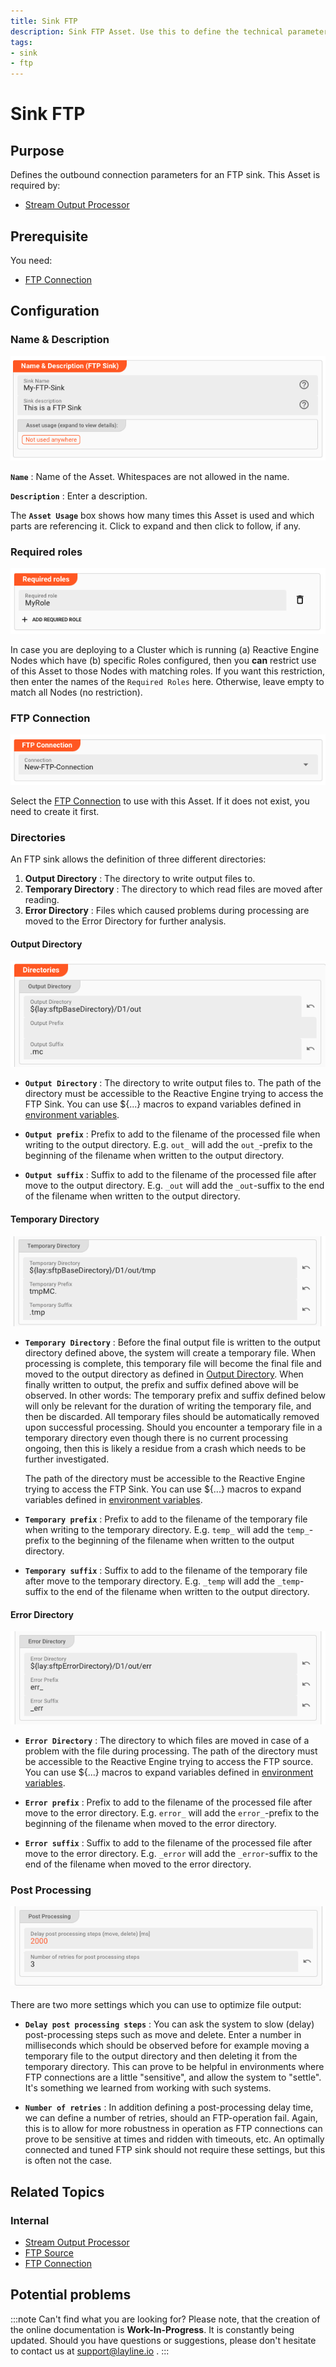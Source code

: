 ```yaml
---
title: Sink FTP
description: Sink FTP Asset. Use this to define the technical parameters for an FTP sink.
tags:
- sink
- ftp
---
```


# Sink FTP

## Purpose

Defines the outbound connection parameters for an FTP sink. 
This Asset is required by:

* [Stream Output Processor](/docs/assets/processors-output/asset-output-stream)

## Prerequisite

You need:
* [FTP Connection](/docs/assets/connections/asset-connection-ftp)

## Configuration

### Name & Description

![](.asset-sink-ftp_images/969490a2.png "Name & Description (FTP Sink Asset)")

**`Name`** : Name of the Asset. Whitespaces are not allowed in the name.

**`Description`** : Enter a description.

The **`Asset Usage`** box shows how many times this Asset is used and which parts are referencing it. Click to expand and then click to follow, if any.

### Required roles

![](.asset-sink-ftp_images/c2e6ec39.png "Required Roles (FTP Sink Asset)")

In case you are deploying to a Cluster which is running (a) Reactive Engine Nodes which have (b) specific Roles configured, then you **can** restrict use of this Asset to those Nodes with matching roles.
If you want this restriction, then enter the names of the `Required Roles` here. Otherwise, leave empty to match all Nodes (no restriction).

### FTP Connection

![](.asset-sink-ftp_images/067b010e.png "FTP Connection (FTP Sink Asset)")

Select the [FTP Connection](/docs/assets/connections/asset-connection-ftp) to use with this Asset.
If it does not exist, you need to create it first.

### Directories

An FTP sink allows the definition of three different directories:

1. **Output Directory** : The directory to write output files to.
2. **Temporary Directory** : The directory to which read files are moved after reading.
3. **Error Directory** : Files which caused problems during processing are moved to the Error Directory for further analysis.

#### Output Directory

![](.asset-sink-ftp_images/910596a7.png "Output Directory (FTP Sink)")

* **`Output Directory`** : The directory to write output files to.
  The path of the directory must be accessible to the Reactive Engine trying to access the FTP Sink.
  You can use ${...} macros to expand variables defined in [environment variables](/docs/assets/resources/asset-resource-environment).

* **`Output prefix`** : Prefix to add to the filename of the processed file when writing to the output directory.
  E.g. `out_` will add the `out_`-prefix to the beginning of the filename when written to the output directory.

* **`Output suffix`** : Suffix to add to the filename of the processed file after move to the output directory.
  E.g. `_out` will add the `_out`-suffix to the end of the filename when written to the output directory.


#### Temporary Directory

![](.asset-sink-ftp_images/fcc6bd49.png "Temporary Directory (FTP Sink)")

* **`Temporary Directory`** : Before the final output file is written to the output directory defined above, the system will create a temporary file.
  When processing is complete, this temporary file will become the final file and moved to the output directory as defined in [Output Directory](#output-directory).
  When finally written to output, the prefix and suffix defined above will be observed.
  In other words: The temporary prefix and suffix defined below will only be relevant for the duration of writing the temporary file, and then be discarded.
  All temporary files should be automatically removed upon successful processing.
  Should you encounter a temporary file in a temporary directory even though there is no current processing ongoing, then this is likely a residue from a crash which needs to be further investigated. 
  
  The path of the directory must be accessible to the Reactive Engine trying to access the FTP Sink.
  You can use ${...} macros to expand variables defined in [environment variables](/docs/assets/resources/asset-resource-environment).

* **`Temporary prefix`** : Prefix to add to the filename of the temporary file when writing to the temporary directory.
  E.g. `temp_` will add the `temp_`-prefix to the beginning of the filename when written to the output directory.

* **`Temporary suffix`** : Suffix to add to the filename of the temporary file after move to the temporary directory.
  E.g. `_temp` will add the `_temp`-suffix to the end of the filename when written to the output directory.


#### Error Directory

![](.asset-sink-ftp_images/27790dc8.png "Error Directory (FTP Sink)")

* **`Error Directory`** : The directory to which files are moved in case of a problem with the file during processing.
  The path of the directory must be accessible to the Reactive Engine trying to access the FTP source.
  You can use ${...} macros to expand variables defined in [environment variables](/docs/assets/resources/asset-resource-environment).

* **`Error prefix`** : Prefix to add to the filename of the processed file after move to the error directory.
  E.g. `error_` will add the `error_`-prefix to the beginning of the filename when moved to the error directory.

* **`Error suffix`** : Suffix to add to the filename of the processed file after move to the error directory.
  E.g. `_error` will add the `_error`-suffix to the end of the filename when moved to the error directory.


### Post Processing

![](.asset-sink-ftp_images/a18799d6.png "Post processing (FTP Sink)")

There are two more settings which you can use to optimize file output:

* **`Delay post processing steps`** : You can ask the system to slow (delay) post-processing steps such as move and delete.
  Enter a number in milliseconds which should be observed before for example moving a temporary file to the output directory and then deleting it from the temporary directory.
  This can prove to be helpful in environments where FTP connections are a little "sensitive", and allow the system to "settle".
  It's something we learned from working with such systems.  

* **`Number of retries`** : In addition defining a post-processing delay time, we can define a number of retries, should an FTP-operation fail.
  Again, this is to allow for more robustness in operation as FTP connections can prove to be sensitive at times and ridden with timeouts, etc. 
  An optimally connected and tuned FTP sink should not require these settings, but this is often not the case.


## Related Topics

### Internal
* [Stream Output Processor](/docs/assets/processors-output/asset-output-stream)
* [FTP Source](/docs/assets/sources/asset-source-ftp)
* [FTP Connection](/docs/assets/connections/asset-connection-ftp)


## Potential problems

:::note Can't find what you are looking for?
Please note, that the creation of the online documentation is **Work-In-Progress**. It is constantly being updated.
Should you have questions or suggestions, please don't hesitate to contact us at support@layline.io .
:::

